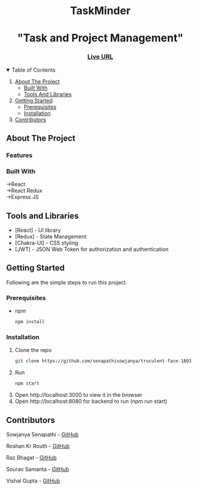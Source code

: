 <!-- PROJECT LOGO -->
<br />
<h1 align="center" >
    TaskMinder
</h1>

<h1 align="center">"Task and Project Management"  </h1>
<h3 align="center">
	<a href="#">Live URL</a>
</h3>
  
<!-- TABLE OF CONTENTS -->
<details open="open">
  <summary>Table of Contents</summary>
  <ol>
    <li>
      <a href="#about-the-project">About The Project</a>
      <ul>
        <li><a href="#built-with">Built With</a></li>
          <li><a href="#tools-and-libraries">Tools And Libraries</a></li>
      </ul>
    </li>
    <li>
      <a href="#getting-started">Getting Started</a>
      <ul>
        <li><a href="#prerequisites">Prerequisites</a></li>
        <li><a href="#installation">Installation</a></li>
      </ul>
    </li>
    <li><a href="#contributors">Contributors</a></li>
  </ol>
</details>

<!-- ABOUT THE PROJECT -->

## About The Project


### Features


### Built With
->React <br/>
->React Redux <br/>
->Express JS <br/>

## Tools and Libraries 
- [React] - UI library
- [Redux] - State Management
- [Chakra-UI] - CSS styling
- [JWT] - JSON Web Token for authorization and authentication


<!-- GETTING STARTED -->

## Getting Started

Following are the simple steps to run this project.

### Prerequisites

- npm
  ```sh
  npm install 
  ```

### Installation

1. Clone the repo
   ```sh
   git clone https://github.com/senapathisowjanya/truculent-face-1803
   ```
3. Run
   ```sh
   npm start
   ```
4. Open http://localhost:3000 to view it in the browser 
5. Open http://localhost:8080 for backend to run (npm run start)


## Contributors

Sowjanya Senapathi - [GitHub](https://github.com/senapathisowjanya)

Roshan Kr Routh - [GitHub](https://github.com/RoshanAAS)

Raz Bhagat - [GitHub](https://github.com/raz001) 

Sourav Samanta - [GitHub]()

Vishal Gupta - [GitHub](https://github.com/Vishal-Gupta07)
